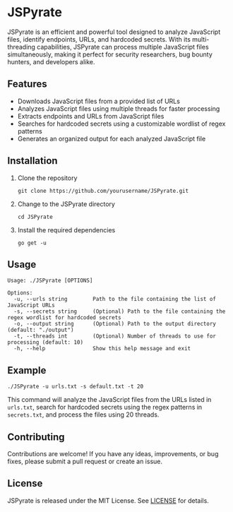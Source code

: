 # JSPyrate

JSPyrate is an efficient and powerful tool designed to analyze JavaScript files, identify endpoints, URLs, and hardcoded secrets. With its multi-threading capabilities, JSPyrate can process multiple JavaScript files simultaneously, making it perfect for security researchers, bug bounty hunters, and developers alike.

## Features

- Downloads JavaScript files from a provided list of URLs
- Analyzes JavaScript files using multiple threads for faster processing
- Extracts endpoints and URLs from JavaScript files
- Searches for hardcoded secrets using a customizable wordlist of regex patterns
- Generates an organized output for each analyzed JavaScript file

## Installation

1. Clone the repository
   ```
   git clone https://github.com/yourusername/JSPyrate.git
   ```
2. Change to the JSPyrate directory
   ```
   cd JSPyrate
   ```
3. Install the required dependencies
   ```
   go get -u
   ```

## Usage

```
Usage: ./JSPyrate [OPTIONS]

Options:
  -u, --urls string        Path to the file containing the list of JavaScript URLs
  -s, --secrets string     (Optional) Path to the file containing the regex wordlist for hardcoded secrets
  -o, --output string      (Optional) Path to the output directory (default: "./output")
  -t, --threads int        (Optional) Number of threads to use for processing (default: 10)
  -h, --help               Show this help message and exit
```

## Example

```
./JSPyrate -u urls.txt -s default.txt -t 20
```

This command will analyze the JavaScript files from the URLs listed in `urls.txt`, search for hardcoded secrets using the regex patterns in `secrets.txt`, and process the files using 20 threads.

## Contributing

Contributions are welcome! If you have any ideas, improvements, or bug fixes, please submit a pull request or create an issue.

## License

JSPyrate is released under the MIT License. See [LICENSE](./LICENSE) for details.
